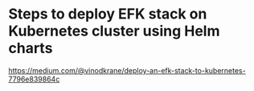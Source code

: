 # Steps to deploy EFK stack on Kubernetes cluster using Helm charts
https://medium.com/@vinodkrane/deploy-an-efk-stack-to-kubernetes-7796e839864c
